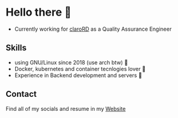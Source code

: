 # Hello there 🤯

* Currently working for [claroRD](https://www.claro.com.do/) as a Quality Assurance Engineer

## Skills

* using GNU/Linux since 2018 (use arch btw) 🐧
* Docker, kubernetes and container tecnlogies lover 🚢
* Experience in Backend development and servers 🦈

## Contact
Find all of my socials and resume in my [Website](https://squarepeace.github.io/)